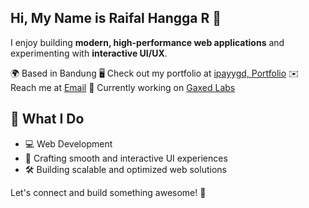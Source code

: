 ## Hi, My Name is Raifal Hangga R 👋

I enjoy building **modern, high-performance web applications** and experimenting with **interactive UI/UX**.

🌍 Based in Bandung
🖥️ Check out my portfolio at [ipayygd, Portfolio](https://ipayygd.vercel.app)
✉️ Reach me at [Email](mailto:ipayygd@gmail.com)
🚀 Currently working on [Gaxed Labs](https://gaxedlabs.com)

## 🚀 What I Do
- 💻 Web Development
- 🎨 Crafting smooth and interactive UI experiences
- 🛠️ Building scalable and optimized web solutions

Let's connect and build something awesome! 🚀
